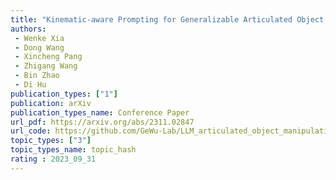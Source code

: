 ```yaml
---  
title: "Kinematic-aware Prompting for Generalizable Articulated Object Manipulation with LLMs"  
authors:  
 - Wenke Xia
 - Dong Wang
 - Xincheng Pang
 - Zhigang Wang
 - Bin Zhao
 - Di Hu  
publication_types: ["1"]  
publication: arXiv
publication_types_name: Conference Paper  
url_pdf: https://arxiv.org/abs/2311.02847
url_code: https://github.com/GeWu-Lab/LLM_articulated_object_manipulation/tree/main
topic_types: ["3"]
topic_types_name: topic_hash
rating : 2023_09_31
---  
```

